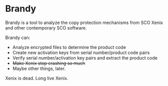 Brandy
======

Brandy is a tool to analyze the copy protection mechanisms from SCO Xenix and
other contemporary SCO software.

Brandy can:

 * Analyze encrypted files to determine the product code
 * Create new activation keys from serial number/product code pairs
 * Verify serial number/activation key pairs and extract the product code
 * ~~Make Xenix stop crashing so much~~
 * Maybe other things, later.

Xenix is dead. Long live Xenix.

